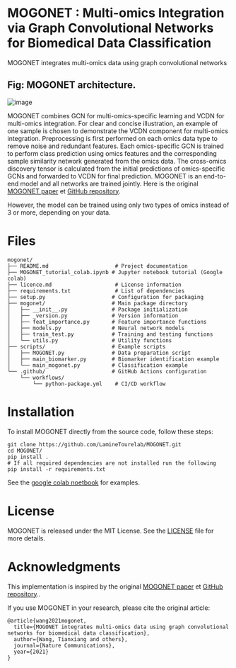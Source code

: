 # MOGONET : Multi-omics Integration via Graph Convolutional Networks for Biomedical Data Classification

MOGONET integrates multi-omics data using graph convolutional networks
## Fig: MOGONET architecture.
![image](https://user-images.githubusercontent.com/93058160/214865396-c19cc08b-8396-4cec-b2f4-ce02b3f933bc.png)

MOGONET combines GCN for multi-omics-specific learning and VCDN for multi-omics integration. For clear and concise illustration, an example of one sample is chosen to demonstrate the VCDN component for multi-omics integration. Preprocessing is first performed on each omics data type to remove noise and redundant features. Each omics-specific GCN is trained to perform class prediction using omics features and the corresponding sample similarity network generated from the omics data. The cross-omics discovery tensor is calculated from the initial predictions of omics-specific GCNs and forwarded to VCDN for final prediction. MOGONET is an end-to-end model and all networks are trained jointly.
Here is the original [MOGONET paper](https://www.nature.com/articles/s41467-021-23774-w) et [GitHub repository](https://github.com/txWang/MOGONET). 

However, the model can be trained using only two types of omics instead of 3 or more, depending on your data.

# Files 

```
mogonet/
├── README.md                     # Project documentation
├── MOGONET_tutorial_colab.ipynb # Jupyter notebook tutorial (Google colab)
├── licence.md                    # License information
├── requirements.txt              # List of dependencies
├── setup.py                     # Configuration for packaging
├── mogonet/                     # Main package directory
│   ├── __init__.py              # Package initialization
│   ├── _version.py              # Version information
│   ├── feat_importance.py       # Feature importance functions
│   ├── models.py                # Neural network models
│   ├── train_test.py            # Training and testing functions
│   └── utils.py                 # Utility functions
├── scripts/                     # Example scripts
│   ├── MOGONET.py               # Data preparation script
│   ├── main_biomarker.py        # Biomarker identification example
│   └── main_mogonet.py          # Classification example
└── .github/                     # GitHub Actions configuration
    └── workflows/
        └── python-package.yml    # CI/CD workflow
```

# Installation 
To install MOGONET directly from the source code, follow these steps:
```
git clone https://github.com/LamineTourelab/MOGONET.git
cd MOGONET/
pip install .
# If all required dependencies are not installed run the following
pip install -r requirements.txt
```

See the [google colab noetbook](https://github.com/LamineTourelab/MOGONET/blob/main/MOGONET_tutorial_colab.ipynb) for examples.

# License
MOGONET is released under the MIT License. See the [LICENSE](https://github.com/LamineTourelab/MOGONET/blob/main/licence.md) file for more details.

# Acknowledgments
This implementation is inspired by the original [MOGONET paper](https://www.nature.com/articles/s41467-021-23774-w) et [GitHub repository](https://github.com/txWang/MOGONET)..

If you use MOGONET in your research, please cite the original article:
```
@article{wang2021mogonet,
  title={MOGONET integrates multi-omics data using graph convolutional networks for biomedical data classification},
  author={Wang, Tianxiang and others},
  journal={Nature Communications},
  year={2021}
}
```
